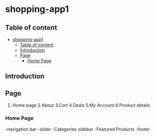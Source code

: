# shopping-app1
## Table of content
- [shopping-app1](#shopping-app1)
  - [Table of content](#table-of-content)
  - [Introduction](#introduction)
  - [Page](#page)
    - [Home Page](#home-page)
## Introduction
## Page
   1. Home page
   2.About
   3.Cort
   4.Deals
   5.My Account
   6.Product details
   ### Home Page
   -navigation bar
   -slider
   -Categories sidebar
   -Featured Products
   -footer